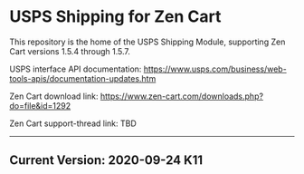 # USPS Shipping for Zen Cart

This repository is the home of the USPS Shipping Module, supporting Zen Cart versions 1.5.4 through 1.5.7.

USPS interface API documentation: https://www.usps.com/business/web-tools-apis/documentation-updates.htm

Zen Cart download link: https://www.zen-cart.com/downloads.php?do=file&id=1292

Zen Cart support-thread link: TBD

--------------------

## Current Version: 2020-09-24 K11
